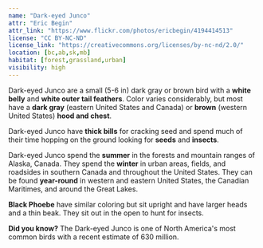 ```yaml
---
name: "Dark-eyed Junco"
attr: "Eric Begin"
attr_link: "https://www.flickr.com/photos/ericbegin/4194414513"
license: "CC BY-NC-ND"
license_link: "https://creativecommons.org/licenses/by-nc-nd/2.0/"
location: [bc,ab,sk,mb]
habitat: [forest,grassland,urban]
visibility: high
---
```

Dark-eyed Junco are a small (5-6 in) dark gray or brown bird with a **white belly** and **white outer tail feathers**. Color varies considerably, but most have a **dark gray** (eastern United States and Canada) or **brown** (western United States) **hood and chest**.

Dark-eyed Junco have **thick bills** for cracking seed and spend much of their time hopping on the ground looking for **seeds** and **insects**.

Dark-eyed Junco spend the **summer** in the forests and mountain ranges of Alaska, Canada. They spend the **winter** in urban areas, fields, and roadsides in southern Canada and throughout the United States. They can be found **year-round** in western and eastern United States, the Canadian Maritimes, and around the Great Lakes.

**Black Phoebe** have similar coloring but sit upright and have larger heads and a thin beak. They sit out in the open to hunt for insects.

**Did you know?** The Dark-eyed Junco is one of North America's most common birds with a recent estimate of 630 million.
